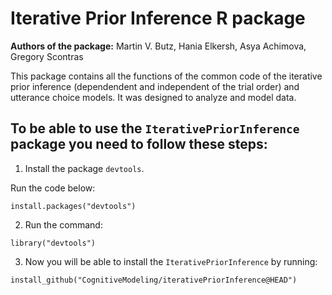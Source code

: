 # Iterative Prior Inference R package 

**Authors of the package:** Martin V. Butz, Hania Elkersh, Asya Achimova, Gregory Scontras

This package contains all the functions of the common code of the iterative prior inference (dependendent and independent of the trial order) and utterance choice models. It was designed to analyze and model data. 

## To be able to use the `IterativePriorInference` package you need to follow these steps:
1. Install the package `devtools`.

Run the code below:
```
install.packages("devtools")
```

2. Run the command:
```
library("devtools")
```

3. Now you will be able to install the `IterativePriorInference` by running:
```
install_github("CognitiveModeling/iterativePriorInference@HEAD")
```
